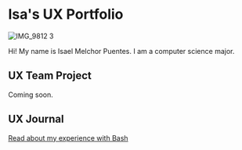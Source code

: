 # Isa's UX Portfolio

![IMG_9812 3](https://github.com/UsabilityEngineering/ux-portfolio-isaelpuentes/assets/98490391/05e69850-60ff-4b79-bd7b-1e783f95232a)

Hi! My name is Isael Melchor Puentes. I am a computer science major. 

## UX Team Project

Coming soon.

## UX Journal

[Read about my experience with Bash](j01/)
